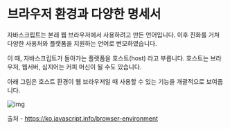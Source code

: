 # 브라우저 환경과 다양한 명세서

자바스크립트는 본래 웹 브라우저에서 사용하려고 만든 언어입니다. 이후 진화를 거쳐 다양한 사용처와 플랫폼을 지원하는 언어로 변모하였습니다.

이 때, 자바스크립트가 돌아가는 플랫폼을 호스트(host) 라고 부릅니다. 호스트는 브라우저, 웹서버, 심지어는 커피 머신이 될 수도 있습니다. 

아래 그림은 호스트 환경이 웹 브라우저일 때 사용할 수 있는 기능을 개괄적으로 보여줍니다.

![img](https://ko.javascript.info/article/browser-environment/windowObjects.svg)

출처 - https://ko.javascript.info/browser-environment

